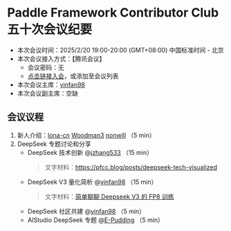 # Paddle Framework Contributor Club 五十次会议纪要

- 本次会议时间：2025/2/20 19:00-20:00 (GMT+08:00) 中国标准时间 - 北京
- 本次会议接入方式：【腾讯会议】
  - 会议密码：无
  - [点击链接入会](https://meeting.tencent.com/dm/Clrub5hDh78M)，或添加至会议列表
- 本次会议主席：[yinfan98](https://github.com/yinfan98)
- 本次会议副主席：空缺

## 会议议程

1. 新人介绍：[lona-cn](https://github.com/lona-cn) [Woodman3](https://github.com/Woodman3) [nonwill](https://github.com/nonwill) （5 min）
2. DeepSeek 专题讨论和分享
   - DeepSeek 技术创新 @[jzhang533](https://github.com/jzhang533) （15 min）
     > 文字材料：https://pfcc.blog/posts/deepseek-tech-visualized
   - DeepSeek V3 量化简析 @[yinfan98](https://github.com/yinfan98) （15 min）
     > 文字材料：[简单聊聊 Deepseek V3 的 FP8 训练](./Deepseek_V3_FP8.md)
   - DeepSeek 社区共建 @[yinfan98](https://github.com/yinfan98) （5 min）
   - AIStudio DeepSeek 专题 @[E-Pudding](https://github.com/E-Pudding) （5 min）
